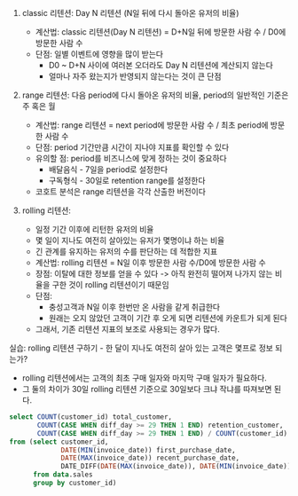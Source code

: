 1. classic 리텐션: Day N 리텐션 (N일 뒤에 다시 돌아온 유저의 비율)
   - 계산법: classic 리텐션(Day N 리텐션) = D+N일 뒤에 방문한 사람 수 / D0에 방문한 사람 수
   - 단점: 일별 이벤트에 영향을 많이 받는다
        - D0 ~ D+N 사이에 여러본 오더라도 Day N 리텐션에 계산되지 않는다
        - 얼마나 자주 왔는지가 반영되지 않는다는 것이 큰 단점

2. range 리텐션: 다음 period에 다시 돌아온 유저의 비율, period의 일반적인 기준은 주 혹은 월
   - 계산법: range 리텐션 = next period에 방문한 사람 수 / 최초 period에 방문한 사람 수
   - 단점: period 기간만큼 시간이 지나야 지표를 확인할 수 있다
   - 유의할 점: period를 비즈니스에 맞게 정하는 것이 중요하다
        - 배달음식 - 7일을 period로 설정한다
        - 구독형식 - 30일로 retention range를 설정한다
   - 코호트 분석은 range 리텐션을 각각 산출한 버전이다
3. rolling 리텐션: 
   - 일정 기간 이후에 리턴한 유저의 비율
   - 몇 일이 지나도 여전히 살아있는 유저가 몇명이냐 하는 비율
   - 긴 관계를 유지하는 유저의 수를 판단하는 데 적합한 지표
   - 계산법: rolling 리텐션 = N일 이후 방문한 사람 수/D0에 방문한 사람 수
   - 장점: 이탈에 대한 정보를 얻을 수 있다 -> 아직 완전히 떨어져 나가지 않는 비율을 구한 것이 rolling 리텐션이기 때문임
   - 단점: 
     - 충성고객과 N일 이후 한번만 온 사람을 같게 취급한다
     - 원래는 오지 않았던 고객이 기간 후 오게 되면 리텐션에 카운트가 되게 된다
   - 그래서, 기존 리텐션 지표의 보조로 사용되는 경우가 많다.
 
 실습: rolling 리텐션 구하기 - 한 달이 지나도 여전히 살아 있는 고객은 몇프로 정보 되는가?
   - rolling 리텐션에서는 고객의 최초 구매 일자와 마지막 구매 일자가 필요하다.
   - 그 둘의 차이가 30일 rolling 리텐션 기준으로 30일보다 크냐 작냐를 따져보면 된다.
 ```sql
 select COUNT(customer_id) total_customer,
        COUNT(CASE WHEN diff_day >= 29 THEN 1 END) retention_customer,
        COUNT(CASE WHEN diff_day >= 29 THEN 1 END) / COUNT(customer_id) rolling_retention_rate
 from (select customer_id, 
              DATE(MIN(invoice_date)) first_purchase_date, 
              DATE(MAX(invoice_date)) recent_purchase_date,
              DATE_DIFF(DATE(MAX(invoice_date)), DATE(MIN(invoice_date)), DAY) diff_day
       from data.sales
       group by customer_id)
 ```
     
   

